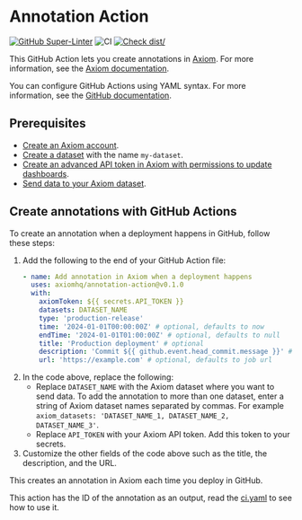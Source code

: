 # Annotation Action

[![GitHub Super-Linter](https://github.com/actions/typescript-action/actions/workflows/linter.yml/badge.svg)](https://github.com/super-linter/super-linter)
![CI](https://github.com/actions/typescript-action/actions/workflows/ci.yml/badge.svg)
[![Check dist/](https://github.com/actions/typescript-action/actions/workflows/check-dist.yml/badge.svg)](https://github.com/actions/typescript-action/actions/workflows/check-dist.yml)

This GitHub Action lets you create annotations in [Axiom](https://axiom.co/).
For more information, see the
[Axiom documentation](https://axiom.co/docs/query-data/annotate-charts).

You can configure GitHub Actions using YAML syntax. For more information, see
the
[GitHub documentation](https://docs.github.com/en/actions/learn-github-actions/understanding-github-actions#create-an-example-workflow).

## Prerequisites

- [Create an Axiom account](https://app.axiom.co/).
- [Create a dataset](https://axiom.co/docs/reference/datasets) with the name
  `my-dataset`.
- [Create an advanced API token in Axiom with permissions to update dashboards](https://axiom.co/docs/reference/tokens).
- [Send data to your Axiom dataset](https://axiom.co/docs/send-data/ingest).

## Create annotations with GitHub Actions

To create an annotation when a deployment happens in GitHub, follow these steps:

1. Add the following to the end of your GitHub Action file:
   ```yml
   - name: Add annotation in Axiom when a deployment happens
     uses: axiomhq/annotation-action@v0.1.0
     with:
       axiomToken: ${{ secrets.API_TOKEN }}
       datasets: DATASET_NAME
       type: 'production-release'
       time: '2024-01-01T00:00:00Z' # optional, defaults to now
       endTime: '2024-01-01T01:00:00Z' # optional, defaults to null
       title: 'Production deployment' # optional
       description: 'Commit ${{ github.event.head_commit.message }}' # optional
       url: 'https://example.com' # optional, defaults to job url
   ```
2. In the code above, replace the following:
   - Replace `DATASET_NAME` with the Axiom dataset where you want to send data.
     To add the annotation to more than one dataset, enter a string of Axiom
     dataset names separated by commas. For example
     `axiom_datasets: 'DATASET_NAME_1, DATASET_NAME_2, DATASET_NAME_3'`.
   - Replace `API_TOKEN` with your Axiom API token. Add this token to your
     secrets.
3. Customize the other fields of the code above such as the title, the
   description, and the URL.

This creates an annotation in Axiom each time you deploy in GitHub.

This action has the ID of the annotation as an output, read the
[ci.yaml](https://github.com/axiomhq/annotation-action/blob/main/.github/workflows/ci.yml)
to see how to use it.
